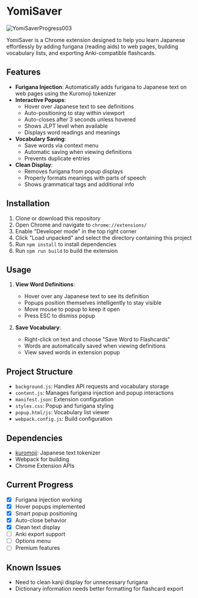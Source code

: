# YomiSaver

![YomiSaverProgress003](https://github.com/user-attachments/assets/039a9e1e-3d65-44a8-ae77-ac0114be4697)

YomiSaver is a Chrome extension designed to help you learn Japanese effortlessly by adding furigana (reading aids) to web pages, building vocabulary lists, and exporting Anki-compatible flashcards.

## Features

- **Furigana Injection**: Automatically adds furigana to Japanese text on web pages using the Kuromoji tokenizer
- **Interactive Popups**: 
  - Hover over Japanese text to see definitions
  - Auto-positioning to stay within viewport
  - Auto-closes after 3 seconds unless hovered
  - Shows JLPT level when available
  - Displays word readings and meanings
- **Vocabulary Saving**: 
  - Save words via context menu
  - Automatic saving when viewing definitions
  - Prevents duplicate entries
- **Clean Display**:
  - Removes furigana from popup displays
  - Properly formats meanings with parts of speech
  - Shows grammatical tags and additional info

## Installation

1. Clone or download this repository
2. Open Chrome and navigate to `chrome://extensions/`
3. Enable "Developer mode" in the top right corner
4. Click "Load unpacked" and select the directory containing this project
5. Run `npm install` to install dependencies
6. Run `npm run build` to build the extension

## Usage

1. **View Word Definitions**: 
   - Hover over any Japanese text to see its definition
   - Popups position themselves intelligently to stay visible
   - Move mouse to popup to keep it open
   - Press ESC to dismiss popup

2. **Save Vocabulary**: 
   - Right-click on text and choose "Save Word to Flashcards"
   - Words are automatically saved when viewing definitions
   - View saved words in extension popup

## Project Structure

- `background.js`: Handles API requests and vocabulary storage
- `content.js`: Manages furigana injection and popup interactions
- `manifest.json`: Extension configuration
- `styles.css`: Popup and furigana styling
- `popup.html/js`: Vocabulary list viewer
- `webpack.config.js`: Build configuration

## Dependencies

- [kuromoji](https://www.npmjs.com/package/kuromoji): Japanese text tokenizer
- Webpack for building
- Chrome Extension APIs

## Current Progress

- [x] Furigana injection working
- [x] Hover popups implemented
- [x] Smart popup positioning
- [x] Auto-close behavior
- [x] Clean text display
- [ ] Anki export support
- [ ] Options menu
- [ ] Premium features

## Known Issues

- Need to clean kanji display for unnecessary furigana
- Dictionary information needs better formatting for flashcard export
